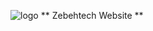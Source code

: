 ![logo ](https://res.cloudinary.com/zebehtech/image/upload/v1578295613/qty_rqu7ql.png)
** Zebehtech Website **